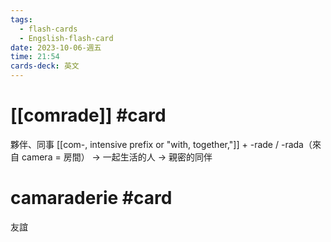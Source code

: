 ```yaml
---
tags:
  - flash-cards
  - Engslish-flash-card
date: 2023-10-06-週五
time: 21:54
cards-deck: 英文
---
```


# [[comrade]] #card 
夥伴、同事
[[com-, intensive prefix or "with, together,"]] + -rade / -rada（來自 camera = 房間）
→ 一起生活的人 → 親密的同伴

# camaraderie #card 
友誼
